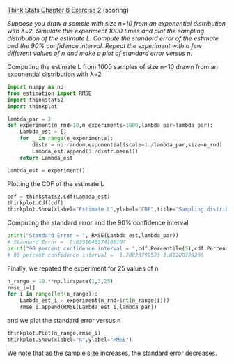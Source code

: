 [Think Stats Chapter 8 Exercise 2](http://greenteapress.com/thinkstats2/html/thinkstats2009.html#toc77) (scoring)

*Suppose you draw a sample with size n=10 from an exponential distribution with λ=2. Simulate this experiment 1000 times and plot the sampling distribution of the estimate L. Compute the standard error of the estimate and the 90% confidence interval.
Repeat the experiment with a few different values of n and make a plot of standard error versus n.*

Computing the estimate L from 1000 samples of size n=10 drawn from an exponential distribution with λ=2
```python
import numpy as np
from estimation import RMSE
import thinkstats2
import thinkplot

lambda_par = 2
def experiment(n_rnd=10,n_experiments=1000,lambda_par=lambda_par):
    Lambda_est = []
    for _ in range(n_experiments):
        distr = np.random.exponential(scale=1./lambda_par,size=n_rnd)
        Lambda_est.append(1./distr.mean())
    return Lambda_est

Lambda_est = experiment()
```

Plotting the CDF of the estimate L

```python
cdf = thinkstats2.Cdf(Lambda_est)
thinkplot.Cdf(cdf)
thinkplot.Show(xlabel="Estimate L",ylabel="CDF",title="Sampling distribution")
```

Computing the standard error and the 90% confidence interval
```python
print("Standard Error = ", RMSE(Lambda_est,lambda_par))
# Standard Error =  0.8251040374160107
print("90 percent confidence interval = ",cdf.Percentile(5),cdf.Percentile(95))
# 90 percent confidence interval =  1.28823799523 3.81288728206
```

Finally, we repated the experiment for 25 values of n

```python
n_range = 10.**np.linspace(1,3,25)
rmse_i=[]
for i in range(len(n_range)):
    Lambda_est_i = experiment(n_rnd=int(n_range[i]))
    rmse_i.append(RMSE(Lambda_est_i,lambda_par))
```

and we plot the standard error versus n

```python
thinkplot.Plot(n_range,rmse_i)
thinkplot.Show(xlabel="n",ylabel="RMSE")
```

We note that as the sample size increases, the standard error decreases.

